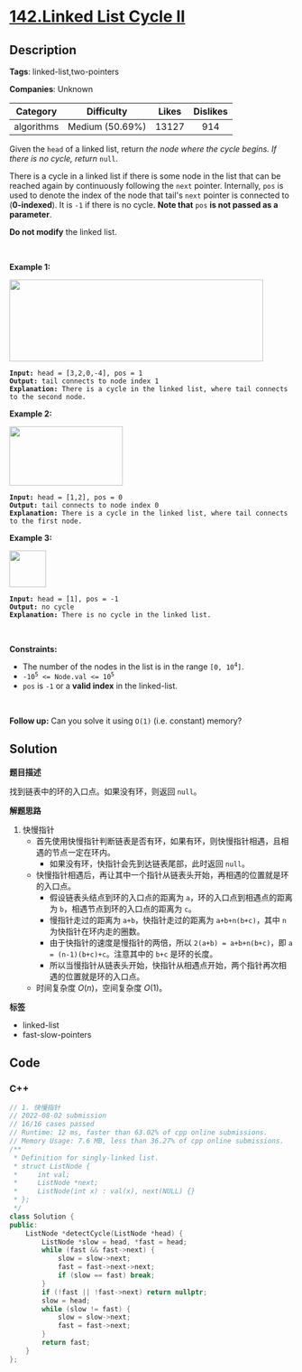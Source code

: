 # [142.Linked List Cycle II](https://leetcode.com/problems/linked-list-cycle-ii/description/)

## Description

**Tags**: linked-list,two-pointers

**Companies**: Unknown

|  Category  |   Difficulty    | Likes | Dislikes |
| :--------: | :-------------: | :---: | :------: |
| algorithms | Medium (50.69%) | 13127 |   914    |

<p>Given the <code>head</code> of a linked list, return <em>the node where the cycle begins. If there is no cycle, return </em><code>null</code>.</p>
<p>There is a cycle in a linked list if there is some node in the list that can be reached again by continuously following the <code>next</code> pointer. Internally, <code>pos</code> is used to denote the index of the node that tail&#39;s <code>next</code> pointer is connected to (<strong>0-indexed</strong>). It is <code>-1</code> if there is no cycle. <strong>Note that</strong> <code>pos</code> <strong>is not passed as a parameter</strong>.</p>
<p><strong>Do not modify</strong> the linked list.</p>
<p>&nbsp;</p>
<p><strong class="example">Example 1:</strong></p>
<img alt="" src="https://assets.leetcode.com/uploads/2018/12/07/circularlinkedlist.png" style="height: 145px; width: 450px;" />
<pre><code><strong>Input:</strong> head = [3,2,0,-4], pos = 1
<strong>Output:</strong> tail connects to node index 1
<strong>Explanation:</strong> There is a cycle in the linked list, where tail connects to the second node.</code></pre>
<p><strong class="example">Example 2:</strong></p>
<img alt="" src="https://assets.leetcode.com/uploads/2018/12/07/circularlinkedlist_test2.png" style="height: 105px; width: 201px;" />
<pre><code><strong>Input:</strong> head = [1,2], pos = 0
<strong>Output:</strong> tail connects to node index 0
<strong>Explanation:</strong> There is a cycle in the linked list, where tail connects to the first node.</code></pre>
<p><strong class="example">Example 3:</strong></p>
<img alt="" src="https://assets.leetcode.com/uploads/2018/12/07/circularlinkedlist_test3.png" style="height: 65px; width: 65px;" />
<pre><code><strong>Input:</strong> head = [1], pos = -1
<strong>Output:</strong> no cycle
<strong>Explanation:</strong> There is no cycle in the linked list.</code></pre>
<p>&nbsp;</p>
<p><strong>Constraints:</strong></p>
<ul>
  <li>The number of the nodes in the list is in the range <code>[0, 10<sup>4</sup>]</code>.</li>
  <li><code>-10<sup>5</sup> &lt;= Node.val &lt;= 10<sup>5</sup></code></li>
  <li><code>pos</code> is <code>-1</code> or a <strong>valid index</strong> in the linked-list.</li>
</ul>
<p>&nbsp;</p>
<p><strong>Follow up:</strong> Can you solve it using <code>O(1)</code> (i.e. constant) memory?</p>

## Solution

**题目描述**

找到链表中的环的入口点。如果没有环，则返回 `null`。

**解题思路**

1. 快慢指针
   - 首先使用快慢指针判断链表是否有环，如果有环，则快慢指针相遇，且相遇的节点一定在环内。
     - 如果没有环，快指针会先到达链表尾部，此时返回 `null`。
   - 快慢指针相遇后，再让其中一个指针从链表头开始，再相遇的位置就是环的入口点。
     - 假设链表头结点到环的入口点的距离为 `a`，环的入口点到相遇点的距离为 `b`，相遇节点到环的入口点的距离为 `c`。
     - 慢指针走过的距离为 `a+b`，快指针走过的距离为 `a+b+n(b+c)`，其中 `n` 为快指针在环内走的圈数。
     - 由于快指针的速度是慢指针的两倍，所以 `2(a+b) = a+b+n(b+c)`，即 `a = (n-1)(b+c)+c`。注意其中的 `b+c` 是环的长度。
     - 所以当慢指针从链表头开始，快指针从相遇点开始，两个指针再次相遇的位置就是环的入口点。
   - 时间复杂度 $O(n)$，空间复杂度 $O(1)$。

**标签**

- linked-list
- fast-slow-pointers

<!-- code start -->
## Code

### C++

```cpp
// 1. 快慢指针
// 2022-08-02 submission
// 16/16 cases passed
// Runtime: 12 ms, faster than 63.02% of cpp online submissions.
// Memory Usage: 7.6 MB, less than 36.27% of cpp online submissions.
/**
 * Definition for singly-linked list.
 * struct ListNode {
 *     int val;
 *     ListNode *next;
 *     ListNode(int x) : val(x), next(NULL) {}
 * };
 */
class Solution {
public:
    ListNode *detectCycle(ListNode *head) {
        ListNode *slow = head, *fast = head;
        while (fast && fast->next) {
            slow = slow->next;
            fast = fast->next->next;
            if (slow == fast) break;
        }
        if (!fast || !fast->next) return nullptr;
        slow = head;
        while (slow != fast) {
            slow = slow->next;
            fast = fast->next;
        }
        return fast;
    }
};
```

<!-- code end -->
